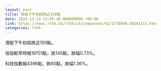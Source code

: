 ```yaml
---
layout: post
title: 恒指下午初段跌近150點
date: 2024-11-13 13:05:40.000000000 +08:00
link: https://news.rthk.hk/rthk/ch/component/k2/1778840-20241113.htm
categories: rthk
---
```


港股下午初段跌近150點。

恒指較早時報19701點，跌145點，跌幅0.73%。

科技指數報4396點，跌60點，跌幅1.36%。
